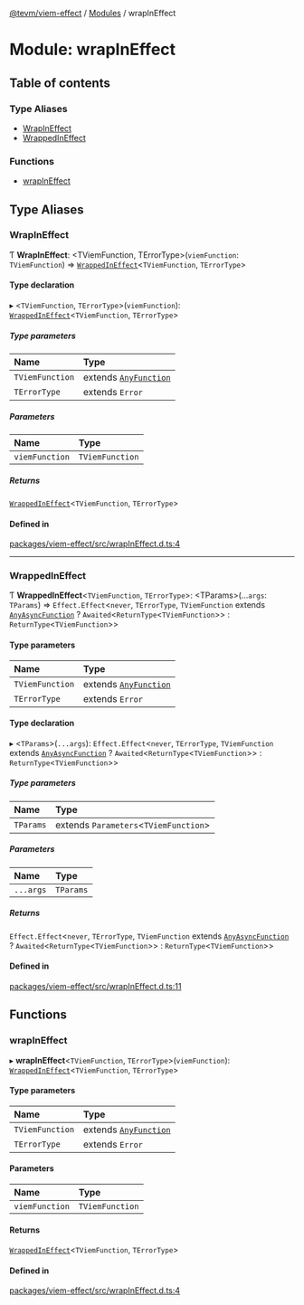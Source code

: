 [@tevm/viem-effect](/reference/viem-effect/README.md) / [Modules](/reference/viem-effect/modules.md) / wrapInEffect

# Module: wrapInEffect

## Table of contents

### Type Aliases

- [WrapInEffect](/reference/viem-effect/modules/wrapInEffect.md#wrapineffect)
- [WrappedInEffect](/reference/viem-effect/modules/wrapInEffect.md#wrappedineffect)

### Functions

- [wrapInEffect](/reference/viem-effect/modules/wrapInEffect.md#wrapineffect-1)

## Type Aliases

### WrapInEffect

Ƭ **WrapInEffect**: \<TViemFunction, TErrorType\>(`viemFunction`: `TViemFunction`) => [`WrappedInEffect`](/reference/viem-effect/modules/wrapInEffect.md#wrappedineffect)\<`TViemFunction`, `TErrorType`\>

#### Type declaration

▸ \<`TViemFunction`, `TErrorType`\>(`viemFunction`): [`WrappedInEffect`](/reference/viem-effect/modules/wrapInEffect.md#wrappedineffect)\<`TViemFunction`, `TErrorType`\>

##### Type parameters

| Name | Type |
| :------ | :------ |
| `TViemFunction` | extends [`AnyFunction`](/reference/viem-effect/modules/types.md#anyfunction) |
| `TErrorType` | extends `Error` |

##### Parameters

| Name | Type |
| :------ | :------ |
| `viemFunction` | `TViemFunction` |

##### Returns

[`WrappedInEffect`](/reference/viem-effect/modules/wrapInEffect.md#wrappedineffect)\<`TViemFunction`, `TErrorType`\>

#### Defined in

[packages/viem-effect/src/wrapInEffect.d.ts:4](https://github.com/evmts/tevm-monorepo/blob/main/packages/viem-effect/src/wrapInEffect.d.ts#L4)

___

### WrappedInEffect

Ƭ **WrappedInEffect**\<`TViemFunction`, `TErrorType`\>: \<TParams\>(...`args`: `TParams`) => `Effect.Effect`\<`never`, `TErrorType`, `TViemFunction` extends [`AnyAsyncFunction`](/reference/viem-effect/modules/types.md#anyasyncfunction) ? `Awaited`\<`ReturnType`\<`TViemFunction`\>\> : `ReturnType`\<`TViemFunction`\>\>

#### Type parameters

| Name | Type |
| :------ | :------ |
| `TViemFunction` | extends [`AnyFunction`](/reference/viem-effect/modules/types.md#anyfunction) |
| `TErrorType` | extends `Error` |

#### Type declaration

▸ \<`TParams`\>(`...args`): `Effect.Effect`\<`never`, `TErrorType`, `TViemFunction` extends [`AnyAsyncFunction`](/reference/viem-effect/modules/types.md#anyasyncfunction) ? `Awaited`\<`ReturnType`\<`TViemFunction`\>\> : `ReturnType`\<`TViemFunction`\>\>

##### Type parameters

| Name | Type |
| :------ | :------ |
| `TParams` | extends `Parameters`\<`TViemFunction`\> |

##### Parameters

| Name | Type |
| :------ | :------ |
| `...args` | `TParams` |

##### Returns

`Effect.Effect`\<`never`, `TErrorType`, `TViemFunction` extends [`AnyAsyncFunction`](/reference/viem-effect/modules/types.md#anyasyncfunction) ? `Awaited`\<`ReturnType`\<`TViemFunction`\>\> : `ReturnType`\<`TViemFunction`\>\>

#### Defined in

[packages/viem-effect/src/wrapInEffect.d.ts:11](https://github.com/evmts/tevm-monorepo/blob/main/packages/viem-effect/src/wrapInEffect.d.ts#L11)

## Functions

### wrapInEffect

▸ **wrapInEffect**\<`TViemFunction`, `TErrorType`\>(`viemFunction`): [`WrappedInEffect`](/reference/viem-effect/modules/wrapInEffect.md#wrappedineffect)\<`TViemFunction`, `TErrorType`\>

#### Type parameters

| Name | Type |
| :------ | :------ |
| `TViemFunction` | extends [`AnyFunction`](/reference/viem-effect/modules/types.md#anyfunction) |
| `TErrorType` | extends `Error` |

#### Parameters

| Name | Type |
| :------ | :------ |
| `viemFunction` | `TViemFunction` |

#### Returns

[`WrappedInEffect`](/reference/viem-effect/modules/wrapInEffect.md#wrappedineffect)\<`TViemFunction`, `TErrorType`\>

#### Defined in

[packages/viem-effect/src/wrapInEffect.d.ts:4](https://github.com/evmts/tevm-monorepo/blob/main/packages/viem-effect/src/wrapInEffect.d.ts#L4)
